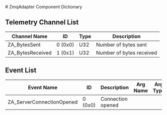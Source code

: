 <title>ZmqAdapter Component Dictionary</title>
# ZmqAdapter Component Dictionary


## Telemetry Channel List

|Channel Name|ID|Type|Description|
|---|---|---|---|
|ZA_BytesSent|0 (0x0)|U32|Number of bytes sent|
|ZA_BytesReceived|1 (0x1)|U32|Number of bytes received|

## Event List

|Event Name|ID|Description|Arg Name|Arg Type|Arg Size|Description
|---|---|---|---|---|---|---|
|ZA_ServerConnectionOpened|0 (0x0)|Connection opened| | | | |

